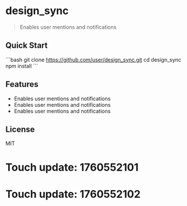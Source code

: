 # design_sync

> Enables user mentions and notifications

## Quick Start

\`\`\`bash
git clone https://github.com/user/design_sync.git
cd design_sync
npm install
\`\`\`

## Features

- Enables user mentions and notifications
- Enables user mentions and notifications
- Enables user mentions and notifications

## License

MIT

# Touch update: 1760552101

# Touch update: 1760552102
